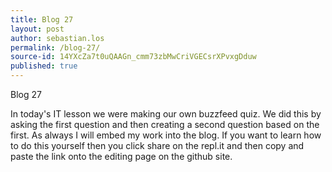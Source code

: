 ```yaml
---
title: Blog 27
layout: post
author: sebastian.los
permalink: /blog-27/
source-id: 14YXcZa7t0uQAAGn_cmm73zbMwCriVGECsrXPvxgDduw
published: true
---
```

Blog 27

In today's IT lesson we were making our own buzzfeed quiz. We did this by asking the first question and then creating a second question based on the first. As always I will embed my work into the blog. If you want to learn how to do this yourself then you click share on the repl.it and then copy and paste the link onto the editing page on the github site.

